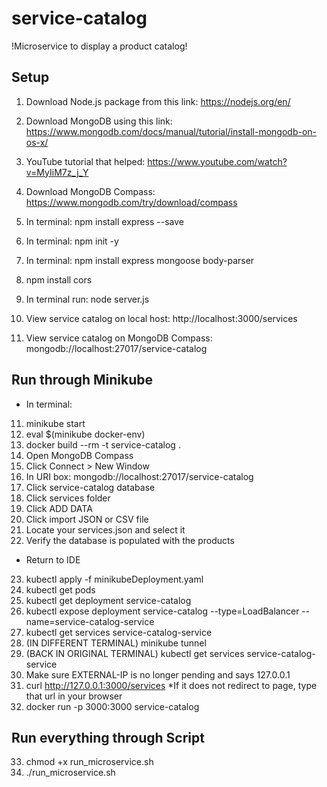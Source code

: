 # service-catalog

!Microservice to display a product catalog!

## Setup
1. Download Node.js package from this link: https://nodejs.org/en/
2. Download MongoDB using this link: https://www.mongodb.com/docs/manual/tutorial/install-mongodb-on-os-x/
3. YouTube tutorial that helped: https://www.youtube.com/watch?v=MyIiM7z_j_Y
4. Download MongoDB Compass: https://www.mongodb.com/try/download/compass
5. In terminal: npm install express --save
6. In terminal: npm init -y
7. In terminal: npm install express mongoose body-parser
8. npm install cors
9. In terminal run: node server.js

9. View service catalog on local host: http://localhost:3000/services
10. View service catalog on MongoDB Compass: mongodb://localhost:27017/service-catalog


## Run through Minikube
* In terminal:  

11. minikube start
12. eval $(minikube docker-env)
12. docker build --rm -t service-catalog .
13. Open MongoDB Compass
14. Click Connect > New Window
15. In URI box: mongodb://localhost:27017/service-catalog
16. Click service-catalog database
17. Click services folder
18. Click ADD DATA 
19. Click import JSON or CSV file
20. Locate your services.json and select it
21. Verify the database is populated with the products
* Return to IDE
23. kubectl apply -f minikubeDeployment.yaml
24. kubectl get pods
25. kubectl get deployment service-catalog
26. kubectl expose deployment service-catalog --type=LoadBalancer --name=service-catalog-service 
27. kubectl get services service-catalog-service
28. (IN DIFFERENT TERMINAL) minikube tunnel
29. (BACK IN ORIGINAL TERMINAL) kubectl get services service-catalog-service
30. Make sure EXTERNAL-IP is no longer pending and says 127.0.0.1
31. curl http://127.0.0.1:3000/services
*If it does not redirect to page, type that url in your browser
32. docker run -p 3000:3000 service-catalog

## Run everything through Script
33. chmod +x run_microservice.sh
35. ./run_microservice.sh
